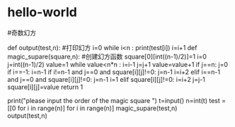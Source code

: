 # hello-world
#奇数幻方

def output(test,n):      #打印幻方
    i=0
    while i<n :
        print(test[i])
        i=i+1
def magic_supare(square,n):    #创建幻方函数
        square[0][int((n-1)/2)]=1
        i=0
        j=int((n-1)/2)
        value=1
        while value<n*n :
            i=i-1
            j=j+1
            value=value+1
            if j==n:
                j=0
            if i==-1:
                i=n-1
            if i!=n-1 and j==0 and square[i][j]!=0:
                j=n-1
                i=i+2
            elif i==n-1 and j==0 and square[i][j]!=0:
                j=n-1
                i=1
            elif square[i][j]!=0:
                i=i+2
                j=j-1
            square[i][j]=value
        return 1

print("please input the order of the magic square ")
t=input()
n=int(t)
test =[[0 for i in range(n)] for i in range(n)]
magic_supare(test,n)   
output(test,n) 


